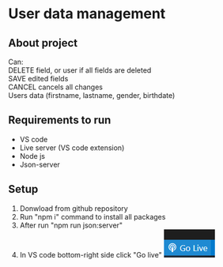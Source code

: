 # User data management
## About project
Can: \
DELETE field, or user if all fields are deleted \
SAVE edited fields \
CANCEL cancels all changes \
Users data (firstname, lastname, gender, birthdate)
## Requirements to run
* VS code
* Live server (VS code extension)
* Node js
* Json-server
## Setup
1. Donwload from github repository
2. Run "npm i" command to install all packages
3. After run "npm run json:server"
4. In VS code bottom-right side click "Go live"
![Go live](https://github.com/Oscar-Sherelis/user-administrating/blob/master/images_for_readme/go_live.png)
